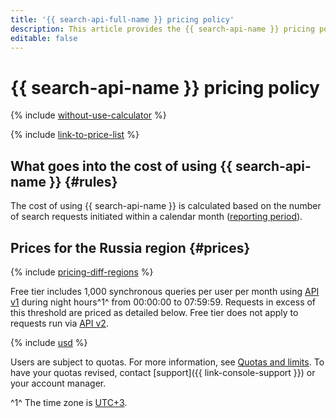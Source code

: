 ```yaml
---
title: '{{ search-api-full-name }} pricing policy'
description: This article provides the {{ search-api-name }} pricing policy.
editable: false
---
```


# {{ search-api-name }} pricing policy



{% include [without-use-calculator](../_includes/pricing/without-use-calculator.md) %}

{% include [link-to-price-list](../_includes/pricing/link-to-price-list.md) %}

## What goes into the cost of using {{ search-api-name }} {#rules}

The cost of using {{ search-api-name }} is calculated based on the number of search requests initiated within a calendar month ([reporting period](../billing/concepts/reporting-period.md)).

## Prices for the Russia region {#prices}

{% include [pricing-diff-regions](../_includes/pricing-diff-regions.md) %}

Free tier includes 1,000 synchronous queries per user per month using [API v1](concepts/index.md#api-v1) during night hours^1^ from 00:00:00 to 07:59:59. Requests in excess of this threshold are priced as detailed below. Free tier does not apply to requests run via [API v2](concepts/index.md#api-v2).



{% include [usd](../_pricing/search-api/usd.md) %}


Users are subject to quotas. For more information, see [Quotas and limits](concepts/limits.md). To have your quotas revised, contact [support]({{ link-console-support }}) or your account manager.

^1^ The time zone is [UTC+3](https://en.wikipedia.org/wiki/UTC%2B03:00).
